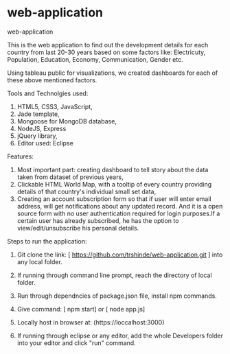 # web-application
web-application


This is the web application to find out the development details for each country from 
last 20-30 years based on some factors like: Electricuty, Population, Education, Economy, Communication, Gender etc.

Using tableau public for visualizations, we created dashboards for each of these above mentioned factors.

Tools and Technolgies used:
1) HTML5, CSS3, JavaScript,
2) Jade template,
3) Mongoose for MongoDB database,
4) NodeJS, Express
5) jQuery library,
6) Editor used: Eclipse

Features:
1) Most important part: creating dashboard to tell story about the data taken from dataset of previous years,
2) Clickable HTML World Map, with a tooltip of every country providing details of that country's individual small set data,
3) Creating an account subscription form so that if user will enter email address, will get notifications about 
any updated record. And it is a open source form with no user authentication required for login purposes.If a certain user has already subscribed, he has the option to view/edit/unsubscribe his personal details.

Steps to run the application:
1) Git clone the link: [ https://github.com/trshinde/web-application.git ] into any local folder.
2) If running through command line prompt, reach the directory of local folder.
3) Run through dependncies of package.json file, install npm commands.
4) Give command: [ npm start] or [ node app.js]
5) Locally host in browser at: (https://loccalhost:3000)

6) If running through eclipse or any editor, add the whole Developers folder into your editor and  click "run" command.

        

